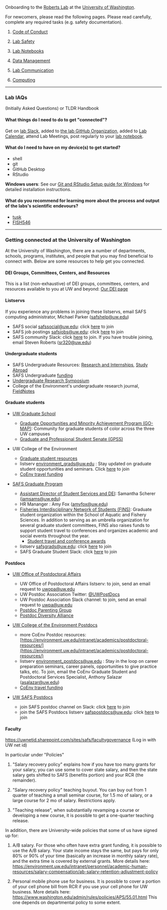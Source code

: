 Onboarding to the [Roberts Lab](https://faculty.washington.edu/sr320) at the [University of Washington](https://www.washington.edu/).

For newcomers, please read the following pages. Please read carefully, complete any required tasks (e.g. safety documentation).

1. [Code of Conduct](Code-of-Conduct.md)

2. [Lab Safety](Lab-Safety.md)

3. [Lab Notebooks](Lab-Notebooks.md)

4. [Data Management](Data-Management.md)

5. [Lab Communication](Lab-Communication.md)

6. [Computing](Computing-Hardware.md)

---

### Lab IAQs
(Initially Asked Questions) or TLDR Handbook

#### What things do I need to do to get "connected"?

Get on [lab Slack](https://genefish.slack.com/), added to [the lab GitHub Organization](https://github.com/RobertsLab), added to [Lab Calendar](https://calendar.google.com/calendar/embed?src=mrc305%40gmail.com&ctz=America/Los_Angeles), attend Lab Meetings, post regularly to your [lab notebook](Lab-Notebooks.md).

#### What do I need to have on my device(s) to get started?

- shell
- git    
- GitHub Desktop   
- RStudio

**Windows users**: See our [Git and RStudio Setup guide for Windows](Git-RStudio-Setup-Windows.md) for detailed installation instructions.

#### What do you recommend for learning more about the process and output of the labs's scientific endevours?

- [tusk](https://robertslab.github.io/tusk/)
- [FISH546](https://sr320.github.io/course-fish546-2023/schedule.html)



---


### Getting connected at the University of Washington

At the University of Washington, there are a number of departments, schools, programs, institutes, and people that you may find beneficial to connect with. Below are some resources to help get you connected.

#### DEI Groups, Committees, Centers, and Resources
This is a list (non-exhaustive) of DEI groups, committees, centers, and resources available to you at UW and beyond: [Our DEI page](DEI-Resources.md)

#### Listservs

If you experience any problems in joining these listservs, email SAFS computing administrator, Michael Parker (<safshelp@uw.edu>)

- SAFS social <safssocial@uw.edu>: click [here](http://mailman13.u.washington.edu/mailman/listinfo/safssocial) to join
- SAFS job postings <safsjobs@uw.edu>: click [here](http://mailman11.u.washington.edu/mailman/listinfo/safsjobs) to join
- SAFS community Slack: click [here](https://join.slack.com/t/safs-community/shared_invite/zt-he8uinsg-yd_BzsR8hnST~G4UtNZ_bw) to join. If you have trouble joining, email Steven Roberts (<sr320@uw.edu>)

#### Undergraduate students

- SAFS Undergraduate Resources: [Research and Internships](https://fish.uw.edu/students/undergraduate-program/research-and-internships/), [Study Abroad](https://fish.uw.edu/students/undergraduate-program/degree-overview-new/study-abroad/)
- SAFS Undergraduate [funding](https://fish.uw.edu/students/undergraduate-program/scholarships-funding/)
- [Undergraduate Research Symposium](https://www.washington.edu/undergradresearch/symposium/)
- College of the Environment's undergraduate research journal, [FieldNotes](https://fieldnotesjournal.org/)

#### Graduate students

- [UW Graduate School](https://grad.uw.edu)
  - [Graduate Opportunities and Minority Achievement Program (GO-MAP)](https://grad.uw.edu/equity-inclusion-and-diversity/go-map/): Community for graduate students of color across the three UW campuses
  - [Graduate and Professional Student Senate (GPSS)](http://depts.washington.edu/gpss/)

- UW College of the Environment
  - [Graduate student resources](https://environment.uw.edu/students/current-students/)
  - listserv <environment_grads@uw.edu> : Stay updated on graduate student opportunities and seminars. Click [here](http://mailman11.u.washington.edu/mailman/listinfo/environment_grads) to join
  - [CoEnv travel funding](https://environment.uw.edu/students/current-students/scholarships-funding/travel-fund//)

- [SAFS Graduate Program](https://fish.uw.edu/students/graduate-program/)
  - [Assistant Director of Student Services and DEI](https://fish.uw.edu/students/advising/): Samantha Scherer (<iamsams@uw.edu>)
  - HR Mananger : Amy Fox (<amyfox@uw.edu>) 
  - [Fisheries Interdisciplinary Network of Students (FINS)](https://fish.uw.edu/students/graduate-program/fins-fisheries-interdisciplinary-network-of-students/): Graduate student organization within the School of Aquatic and Fishery Sciences. In addition to serving as an umbrella organization for several graduate student committees, FINS also raises funds to support student travel to conferences and organizes academic and social events throughout the year.
    - [Student travel and conference awards](https://fish.uw.edu/students/graduate-program/fins-fisheries-interdisciplinary-network-of-students/student-awards/)
  - listserv <safsgrads@uw.edu>: click [here](http://mailman11.u.washington.edu/mailman/listinfo/safsgrads) to join
  - SAFS Graduate Student Slack: click [here](https://join.slack.com/t/safsgrads/shared_invite/zt-fq8maniu-e3JNso80fuqnLzrhdiyAzA) to join

#### Postdocs

- [UW Office of Postdoctoral Affairs](https://grad.uw.edu/for-students-and-post-docs/office-of-postdoctoral-affairs/)
	- UW Office of Postdoctoral Affairs listserv: to join, send an email request to <uwopa@uw.edu>
	- UW Postdoc Association Twitter: [@UWPostDocs](https://twitter.com/uwpostdocs?lang=en)
	- UW Postdoc Association Slack channel: to join, send an email request to <uwpa@uw.edu>
	- [Postdoc Parenting Group](http://depts.washington.edu/uwpa/who-we-are-2/)
	- [Postdoc Diversity Alliance](https://sites.uw.edu/uwpda)

- [UW College of the Environment Postdocs](https://environment.uw.edu/research/postdoctoral-fellows/)
	- more CoEnv Postdoc resources: [https://environment.uw.edu/intranet/academics/postdoctoral-resources/](https://environment.uw.edu/intranet/academics/postdoctoral-resources/)
	- listserv <environment_postdocs@uw.edu> : Stay in the loop on career preparation seminars, career panels, opportunities to give practice talks, etc. To join, email the CoEnv Graduate Student and Postdoctoral Services Specialist, Anthony Salazar (asalazar@uw.edu)
	- [CoEnv travel funding](https://environment.uw.edu/students/current-students/scholarships-funding/travel-fund//)

- [UW SAFS Postdocs](https://fish.uw.edu/faculty-research/research/postdoctoralscholars/)
	- join SAFS postdoc channel on Slack: click [here](https://join.slack.com/t/safs-community/shared_invite/zt-uzytnche-1JagEpn8NxUEm6~tTi2izg) to join
	- join the SAFS Postdocs listserv <safspostdocs@uw.edu>: click [here](http://mailman13.u.washington.edu/mailman/listinfo/safspostdocs) to join


#### Faculty

https://uwnetid.sharepoint.com/sites/safs/facultygovernance
(Log in with UW net id)

In particular under "Policies"
1. "Salary recovery policy" explains how if you have too many grants
for your salary, you can use some to cover state salary, and then the
state salary gets shifted to SAFS (benefits portion) and your RCR (the
remainder).

2.  "Salary recovery policy" teaching buyout. You can buy out from 1
quarter of teaching a small seminar course, for 1.5 mo of salary, or a
large course for 2 mo of salary. Restrictions apply.

3. "Teaching release", when substantially revamping a course or
developing a new course, it is possible to get a one-quarter teaching
release.

In addition, there are University-wide policies that some of us have
signed up for:
1. A/B salary. For those who often have extra grant funding, it is
possible to use the A/B salary. Your state income stays the same, but
pays for only 80% or 90% of your time (basically an increase in
monthly salary rate), and the extra time is covered by external
grants. More details here:
https://environment.uw.edu/intranet/personnel/academic-human-resources/salary-compensation/ab-salary-retention-adjustment-policy

2. Personal mobile phone use for business. It is possible to cover a
portion of your cell phone bill from RCR if you use your cell phone
for UW business. More details here:
https://www.washington.edu/admin/rules/policies/APS/55.01.html
This one depends on departmental policy to some extent.


